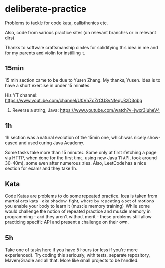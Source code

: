 deliberate-practice
===================

Problems to tackle for code kata, callisthenics etc.

Also, code from various practice sites (on relevant branches or in relevant dirs)

Thanks to software craftsmanship circles for solidifying this idea in me and for my parents and violin for instilling it.

## 15min

15 min section came to be due to Yusen Zhang. My thanks, Yusen.
Idea is to have a short exercise in under 15 minutes. 

His YT channel: https://www.youtube.com/channel/UCVnZcZrCU3vNfeqU3zD3qbg

1. Reverse a string, Java: https://www.youtube.com/watch?v=jwxr3IuheV4

## 1h

1h section was a natural evolution of the 15min one, which was nicely show-cased and used during Java Academy. 

Some tasks take more than 15 minutes. Some only at first (fetching a page via HTTP, when done for the first time, using new Java 11 API, took around 30-40m), some even after numerous tries. Also, LeetCode has a nice section for exams and they take 1h.

## Kata

Code Katas are problems to do some repeated practice. Idea is taken from martial arts kata - aka shadow-fight, where by repeating a set of motions you enable your body to learn it (muscle memory training).
While some would challenge the notion of repeated practice and muscle memory in programming - and they aren't without merit - these problems still allow practicing specific API and present a challenge on their own.

## 5h

Take one of tasks here if you have 5 hours (or less if you're more experienced). Try coding this seriously, with tests, separate repository, Maven/Gradle and all that. More like small projects to be handled.
